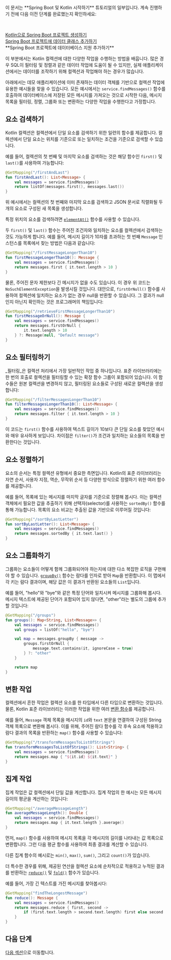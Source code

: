 [//]: # (title: Spring Boot 프로젝트에서 컬렉션 작업하기)

<tldr>
    <p>이 문서는 **Spring Boot 및 Kotlin 시작하기** 튜토리얼의 일부입니다. 계속 진행하기 전에 다음 이전 단계를 완료했는지 확인하세요:</p><br/>
    <p><a href="jvm-create-project-with-spring-boot.md">Kotlin으로 Spring Boot 프로젝트 생성하기</a><br/><a href="jvm-spring-boot-add-data-class.md">Spring Boot 프로젝트에 데이터 클래스 추가하기</a><br/>**Spring Boot 프로젝트에 데이터베이스 지원 추가하기**<br/></p>
</tldr>

이 부분에서는 Kotlin 컬렉션에 대한 다양한 작업을 수행하는 방법을 배웁니다.
많은 경우 SQL이 필터링 및 정렬과 같은 데이터 작업에 도움이 될 수 있지만, 실제 애플리케이션에서는 데이터를 조작하기 위해 컬렉션과 작업해야 하는 경우가 많습니다.

아래에서는 데모 애플리케이션에 이미 존재하는 데이터 객체를 기반으로 컬렉션 작업에 유용한 예시들을 찾을 수 있습니다.
모든 예시에서는 `service.findMessages()` 함수를 호출하여 데이터베이스에 저장된 모든 메시지를 가져오는 것으로 시작한 다음, 메시지 목록을 필터링, 정렬, 그룹화 또는 변환하는 다양한 작업을 수행한다고 가정합니다.

## 요소 검색하기

Kotlin 컬렉션은 컬렉션에서 단일 요소를 검색하기 위한 일련의 함수를 제공합니다.
컬렉션에서 단일 요소는 위치를 기준으로 또는 일치하는 조건을 기준으로 검색할 수 있습니다.

예를 들어, 컬렉션의 첫 번째 및 마지막 요소를 검색하는 것은 해당 함수인 `first()` 및 `last()`를 사용하여 가능합니다:

```kotlin
@GetMapping("/firstAndLast")
fun firstAndLast(): List<Message> {
    val messages = service.findMessages()
    return listOf(messages.first(), messages.last())
}
```

위 예시에서는 컬렉션의 첫 번째와 마지막 요소를 검색하고 JSON 문서로 직렬화될 두 개의 요소로 구성된 새 목록을 생성합니다.

특정 위치의 요소를 검색하려면 [`elementAt()`](https://kotlinlang.org/api/latest/jvm/stdlib/kotlin.collections/element-at.html) 함수를 사용할 수 있습니다.

두 `first()` 및 `last()` 함수는 주어진 조건자와 일치하는 요소를 컬렉션에서 검색하는 것도 가능하게 합니다.
예를 들어, 메시지 길이가 10자를 초과하는 첫 번째 `Message` 인스턴스를 목록에서 찾는 방법은 다음과 같습니다:

```kotlin
@GetMapping("/firstMessageLongerThan10")
fun firstMessageLongerThan10(): Message {
    val messages = service.findMessages()
    return messages.first { it.text.length > 10 }
}
```

물론, 주어진 문자 제한보다 긴 메시지가 없을 수도 있습니다.
이 경우 위 코드는 `NoSuchElementException`을 발생시킬 것입니다.
대안으로, `firstOrNull()` 함수를 사용하여 컬렉션에 일치하는 요소가 없는 경우 null을 반환할 수 있습니다.
그 결과가 null인지 아닌지 확인하는 것은 프로그래머의 책임입니다:

```kotlin
@GetMapping("/retrieveFirstMessageLongerThan10")
fun firstMessageOrNull(): Message {
    val messages = service.findMessages()
    return messages.firstOrNull { 
        it.text.length > 10 
    } ?: Message(null, "Default message")
}

```

## 요소 필터링하기

_필터링_은 컬렉션 처리에서 가장 일반적인 작업 중 하나입니다.
표준 라이브러리에는 한 번의 호출로 컬렉션을 필터링할 수 있는 확장 함수 그룹이 포함되어 있습니다.
이 함수들은 원본 컬렉션을 변경하지 않고, 필터링된 요소들로 구성된 새로운 컬렉션을 생성합니다:

```kotlin
@GetMapping("/filterMessagesLongerThan10")
fun filterMessagesLongerThan10(): List<Message> {
    val messages = service.findMessages()
    return messages.filter { it.text.length > 10 }
}
```

이 코드는 `first()` 함수를 사용하여 텍스트 길이가 10보다 큰 단일 요소를 찾았던 예시와 매우 유사하게 보입니다.
차이점은 `filter()`가 조건과 일치하는 요소들의 목록을 반환한다는 것입니다.

## 요소 정렬하기

요소의 순서는 특정 컬렉션 유형에서 중요한 측면입니다.
Kotlin의 표준 라이브러리는 자연 순서, 사용자 지정, 역순, 무작위 순서 등 다양한 방식으로 정렬하기 위한 여러 함수를 제공합니다.

예를 들어, 목록에 있는 메시지를 마지막 글자를 기준으로 정렬해 봅시다.
이는 컬렉션 객체에서 필요한 값을 추출하기 위해 선택자(selector)를 사용하는 `sortedBy()` 함수를 통해 가능합니다.
목록의 요소 비교는 추출된 값을 기반으로 이루어질 것입니다:

```kotlin
@GetMapping("/sortByLastLetter")
fun sortByLastLetter(): List<Message> {
    val messages = service.findMessages()
    return messages.sortedBy { it.text.last() }
}
```

## 요소 그룹화하기

그룹화는 요소들이 어떻게 함께 그룹화되어야 하는지에 대한 다소 복잡한 로직을 구현해야 할 수 있습니다.
[`groupBy()`](https://kotlinlang.org/api/latest/jvm/stdlib/kotlin.collections/group-by.html) 함수는 람다를 인자로 받아 `Map`을 반환합니다.
이 맵에서 각 키는 람다 결과이며, 해당 값은 이 결과가 반환된 요소들의 `List`입니다.

예를 들어, "hello"와 "bye"와 같은 특정 단어와 일치시켜 메시지를 그룹화해 봅시다.
메시지 텍스트에 제공된 단어가 포함되어 있지 않다면, "other"라는 별도의 그룹에 추가할 것입니다:

```kotlin
@GetMapping("/groups")
fun groups(): Map<String, List<Message>> {
    val messages = service.findMessages()
    val groups = listOf("hello", "bye")

    val map = messages.groupBy { message ->
        groups.firstOrNull {
            message.text.contains(it, ignoreCase = true)
        } ?: "other"
    }

    return map
}
```

## 변환 작업

컬렉션에서 흔한 작업은 컬렉션 요소를 한 타입에서 다른 타입으로 변환하는 것입니다.
물론, Kotlin 표준 라이브러리는 이러한 작업을 위한 여러 [변환 함수](collection-transformations.md)를 제공합니다.

예를 들어, `Message` 객체 목록을 메시지의 `id`와 `text` 본문을 연결하여 구성된 String 객체 목록으로 변환해 봅시다.
이를 위해, 주어진 람다 함수를 각 후속 요소에 적용하고 람다 결과의 목록을 반환하는 `map()` 함수를 사용할 수 있습니다:

```kotlin
@GetMapping("/transformMessagesToListOfStrings")
fun transformMessagesToListOfStrings(): List<String> {
    val messages = service.findMessages()
    return messages.map { "${it.id} ${it.text}" }
}
```

## 집계 작업

집계 작업은 값 컬렉션에서 단일 값을 계산합니다.
집계 작업의 한 예시는 모든 메시지 길이의 평균을 계산하는 것입니다:

```kotlin
@GetMapping("/averageMessageLength")
fun averageMessageLength(): Double {
    val messages = service.findMessages()
    return messages.map { it.text.length }.average()
}
```

먼저, `map()` 함수를 사용하여 메시지 목록을 각 메시지의 길이를 나타내는 값 목록으로 변환합니다.
그런 다음 평균 함수를 사용하여 최종 결과를 계산할 수 있습니다.

다른 집계 함수의 예시로는 `min()`, `max()`, `sum()`, 그리고 `count()`가 있습니다.

더 특수한 경우를 위해, 제공된 연산을 컬렉션 요소에 순차적으로 적용하고 누적된 결과를 반환하는 [`reduce()`](https://kotlinlang.org/api/latest/jvm/stdlib/kotlin.collections/reduce.html) 및 [`fold()`](https://kotlinlang.org/api/latest/jvm/stdlib/kotlin.collections/fold.html) 함수가 있습니다.

예를 들어, 가장 긴 텍스트를 가진 메시지를 찾아봅시다:

```kotlin
@GetMapping("findTheLongestMessage")
fun reduce(): Message {
    val messages = service.findMessages()
    return messages.reduce { first, second ->
        if (first.text.length > second.text.length) first else second
    }
}
```

## 다음 단계

[다음 섹션](jvm-spring-boot-using-crudrepository.md)으로 이동합니다.